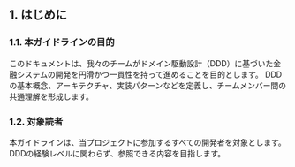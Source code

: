 ## 1. はじめに

### 1.1. 本ガイドラインの目的

このドキュメントは、我々のチームがドメイン駆動設計（DDD）に基づいた金融システムの開発を円滑かつ一貫性を持って進めることを目的とします。
DDDの基本概念、アーキテクチャ、実装パターンなどを定義し、チームメンバー間の共通理解を形成します。

### 1.2. 対象読者

本ガイドラインは、当プロジェクトに参加するすべての開発者を対象とします。DDDの経験レベルに関わらず、参照できる内容を目指します。 